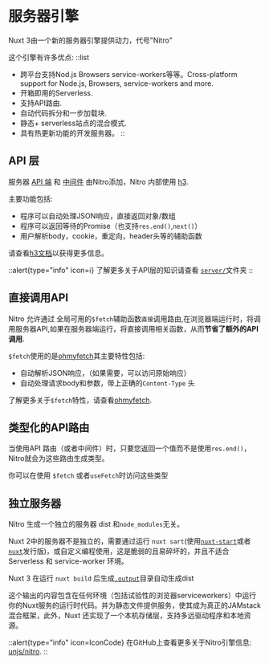# 服务器引擎

Nuxt 3由一个新的服务器引擎提供动力，代号"Nitro"

这个引擎有许多优点:
::list

- 跨平台支持Nod.js Browsers service-workers等等。Cross-platform support for Node.js, Browsers, service-workers and more.
- 开箱即用的Serverless.
- 支持API路由.
- 自动代码拆分和一步加载块.
- 静态+ serverless站点的混合模式.
- 具有热更新功能的开发服务器。
::

## API 层


服务器 [API 端](/guide/directory-structure/server#api-routes) 和 [中间件](/guide/directory-structure/server#server-middleware) 由Nitro添加，Nitro 内部使用 [h3](https://github.com/unjs/h3).

主要功能包括:

- 程序可以自动处理JSON响应，直接返回对象/数组
- 程序可以返回等待的Promise（也支持`res.end()`,`next()`）
- 用户解析body，cookie，重定向，header头等的辅助函数

请查看[h3文档](https://github.com/unjs/h3)以获得更多信息。

::alert{type="info" icon=ℹ️}
了解更多关于API层的知识请查看 [`server/`](/guide/directory-structure/server)文件夹
::

## 直接调用API

Nitro 允许通过 全局可用的`$fetch`辅助函数`直接`调用路由,在浏览器端运行时，将调用服务器API,如果在服务器端运行，将直接调用相关函数，从而**节省了额外的API调用**.

`$fetch`使用的是[ohmyfetch](https://github.com/unjs/ohmyfetch)其主要特性包括:

- 自动解析JSON响应，（如果需要，可以访问原始响应）
- 自动处理请求body和参数，带上正确的`Content-Type` 头

了解更多关于`$fetch`特性，请查看[ohmyfetch](https://github.com/unjs/ohmyfetch).

## 类型化的API路由

当使用API 路由（或者中间件）时，只要您返回一个值而不是使用`res.end()`，Nitro就会为这些路由生成类型。

你可以在使用 `$fetch` 或者`useFetch`时访问这些类型

## 独立服务器

Nitro 生成一个独立的服务器 dist 和`node_modules`无关。

Nuxt 2中的服务器不是独立的，需要通过运行 `nuxt sart`(使用[`nuxt-start`](https://www.npmjs.com/package/nuxt-star)或者[`nuxt`](https://www.npmjs.com/package/nuxt)发行版)，或自定义编程使用，这是脆弱的且易碎坏的，并且不适合Serverless 和 service-worker 环境。

Nuxt 3 在运行 `nuxt build` 后生成[`.output`](/guide/directory-structure/output)目录自动生成dist


这个输出的内容包含在任何环境（包括试验性的浏览器serviceworkers）中运行你的Nuxt服务的运行时代码。并为静态文件提供服务，使其成为真正的JAMstack混合框架，此外，Nuxt 还实现了一个本机存储层，支持多远驱动程序和本地资源。



::alert{type="info" icon=IconCode}
在GitHub上查看更多关于Nitro引擎信息: [unjs/nitro](https://github.com/unjs/nitro).
::
